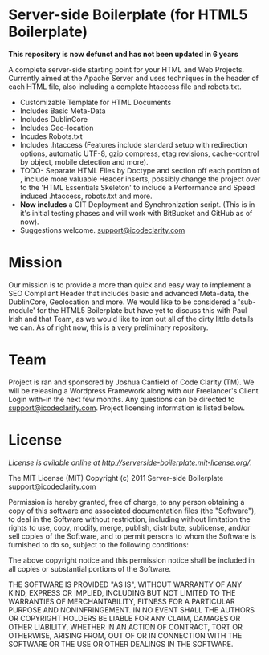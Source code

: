 # Server-side Boilerplate (for HTML5 Boilerplate)

__This repository is now defunct and has not been updated in 6 years__

A complete server-side starting point for your HTML and Web Projects. Currently aimed at the Apache Server and uses techniques in the header of each HTML file,
also including a complete htaccess file and robots.txt.

* Customizable <head> Template for HTML Documents
* Includes Basic Meta-Data
* Includes DublinCore
* Includes Geo-location
* Incudes Robots.txt
* Includes .htaccess (Features include standard setup with redirection options, automatic UTF-8, gzip compress, etag revisions, cache-control by object, mobile detection and more).
* TODO- Separate HTML Files by Doctype and section off each portion of <head>, include more valuable Header inserts, possibly change the project over
to the 'HTML Essentials Skeleton' to include a Performance and Speed induced .htaccess, robots.txt and more.
* **Now includes** a GIT Deployment and Synchronization script. (This is in it's initial testing phases and will work with BitBucket and GitHub as of now).
* Suggestions welcome. <support@icodeclarity.com>

# Mission
Our mission is to provide a more than quick and easy way to implement a SEO Compliant Header that includes basic and advanced Meta-data, the DublinCore,
Geolocation and more. We would like to be considered a 'sub-module' for the HTML5 Boilerplate but have yet to discuss this with Paul Irish and that Team,
as we would like to iron out all of the dirty little details we can. As of right now, this is a very preliminary repository.

# Team
Project is ran and sponsored by Joshua Canfield of Code Clarity (TM). We will be releasing a Wordpress Framework along with our Freelancer's Client Login with-in the
next few months. Any questions can be directed to support@icodeclarity.com. Project licensing information is listed below.

# License

_License is avilable online at http://serverside-boilerplate.mit-license.org/_.

The MIT License (MIT)
Copyright (c) 2011 Server-side Boilerplate <support@icodeclarity.com>

Permission is hereby granted, free of charge, to any person obtaining a copy of this software and associated documentation files (the "Software"), to deal in the Software without restriction, including without limitation the rights to use, copy, modify, merge, publish, distribute, sublicense, and/or sell copies of the Software, and to permit persons to whom the Software is furnished to do so, subject to the following conditions:

The above copyright notice and this permission notice shall be included in all copies or substantial portions of the Software.

THE SOFTWARE IS PROVIDED "AS IS", WITHOUT WARRANTY OF ANY KIND, EXPRESS OR IMPLIED, INCLUDING BUT NOT LIMITED TO THE WARRANTIES OF MERCHANTABILITY, FITNESS FOR A PARTICULAR PURPOSE AND NONINFRINGEMENT. IN NO EVENT SHALL THE AUTHORS OR COPYRIGHT HOLDERS BE LIABLE FOR ANY CLAIM, DAMAGES OR OTHER LIABILITY, WHETHER IN AN ACTION OF CONTRACT, TORT OR OTHERWISE, ARISING FROM, OUT OF OR IN CONNECTION WITH THE SOFTWARE OR THE USE OR OTHER DEALINGS IN THE SOFTWARE.
